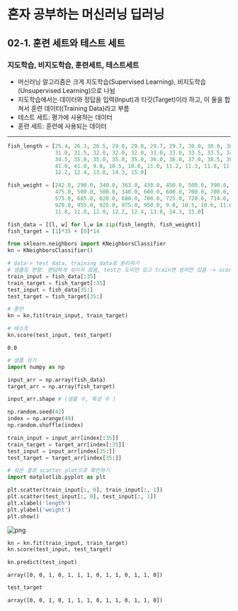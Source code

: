 # 혼자 공부하는 머신러닝 딥러닝
## 02-1. 훈련 세트와 테스트 세트
### 지도학습, 비지도학습, 훈련세트, 테스트세트

* 머신러닝 알고리즘은 크게 지도학습(Supervised Learning), 비지도학습(Unsupervised Learning)으로 나뉨
* 지도학습에서는 데이터와 정답을 입력(Input)과 타깃(Target)이라 하고, 이 둘을 합쳐서 훈련 데이터(Training Data)라고 부름
* 테스트 세트: 평가에 사용하는 데이터
* 훈련 세트: 훈련에 사용되는 데이터
---


```python
fish_length = [25.4, 26.3, 26.5, 29.0, 29.0, 29.7, 29.7, 30.0, 30.0, 30.7, 31.0, 
               31.0, 31.5, 32.0, 32.0, 32.0, 33.0, 33.0, 33.5, 33.5, 34.0, 34.0, 
               34.5, 35.0, 35.0, 35.0, 35.0, 36.0, 36.0, 37.0, 38.5, 38.5, 39.5, 
               41.0, 41.0, 9.8, 10.5, 10.6, 11.0, 11.2, 11.3, 11.8, 11.8, 12.0, 
               12.2, 12.4, 13.0, 14.3, 15.0]

fish_weight = [242.0, 290.0, 340.0, 363.0, 430.0, 450.0, 500.0, 390.0, 450.0, 500.0, 
               475.0, 500.0, 500.0, 340.0, 600.0, 600.0, 700.0, 700.0, 610.0, 650.0, 
               575.0, 685.0, 620.0, 680.0, 700.0, 725.0, 720.0, 714.0, 850.0, 1000.0, 
               920.0, 955.0, 925.0, 975.0, 950.0, 9.8, 10.5, 10.6, 11.0, 11.2, 11.3, 
               11.8, 11.8, 12.0, 12.2, 12.4, 13.0, 14.3, 15.0]

fish_data = [[l, w] for l,w in zip(fish_length, fish_weight)]
fish_target = [1]*35 + [0]*14

from sklearn.neighbors import KNeighborsClassifier
kn = KNeighborsClassifier()

# data-> test data, training data로 분리하기
# 샘플링 편향: 랜덤하게 섞이지 않음, test는 도미만 있고 train엔 빙어만 있음 -> score: 0 
train_input = fish_data[:35]
train_target = fish_target[:35]
test_input = fish_data[35:]
test_target = fish_target[35:]

# 훈련
kn = kn.fit(train_input, train_target)

# 테스트
kn.score(test_input, test_target)
```




    0.0




```python
# 샘플 섞기
import numpy as np

input_arr = np.array(fish_data)
target_arr = np.array(fish_target)

input_arr.shape # (샘플 수, 특성 수 )

np.random.seed(42)
index = np.arange(49)
np.random.shuffle(index)

train_input = input_arr[index[:35]]
train_target = target_arr[index[:35]]
test_input = input_arr[index[35:]]
test_target = target_arr[index[35:]]
```


```python
# 섞은 결과 scatter plot으로 확인하기
import matplotlib.pyplot as plt 

plt.scatter(train_input[:, 0], train_input[:, 1])
plt.scatter(test_input[:, 0], test_input[:, 1])
plt.xlabel('length')
plt.ylabel('weight')
plt.show()
```


    
![png](output_3_0.png)
    



```python
kn = kn.fit(train_input, train_target)
kn.score(test_input, test_target)

kn.predict(test_input)
```




    array([0, 0, 1, 0, 1, 1, 1, 0, 1, 1, 0, 1, 1, 0])




```python
test_target
```




    array([0, 0, 1, 0, 1, 1, 1, 0, 1, 1, 0, 1, 1, 0])




```python

```
